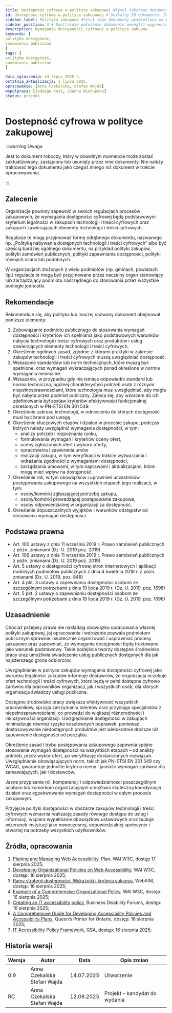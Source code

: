 ```yaml
---
title: Dostepność cyfrowa w polityce zakupowej #Tytuł tekstowy dokumentu
id: dostepnosc-cyfrowa-w-polityce-zakupowej # Unikalny ID dokumentu. Ścieżka pliku. Co z folderami? 
sidebar_label: Polityka zakupowa #Tytuł tego dokumenty wyświetlany na pasku bocznym
sidebar_position: 3 # Kontroluje położenie dokumentu wewnątrz wygenerowanego wycinka paska bocznego
description: Wymagania dostępności cyfrowej w polityce zakupów
keywords: [
polityka dostępność,
zamówienia publiczne
]
tags: [
polityka dostępność,
zamówienia publiczne
]

data_zgloszenia: 14 lipca 2025 r.
ostatnia_aktualizacja: 1 lipca 2025,
opracowanie: [Anna Czekalska, Stefan Wajda]
wspolpraca: [Jadwiga Kost, Joanna Nietupska]
status: projekt
---
```


# Dostepność cyfrowa w polityce zakupowej

:::warning Uwaga

Jest to dokument roboczy, który w dowolnym momencie może zostać zaktualizowany, zastąpiony lub usunięty przez inne dokumenty. Nie należy traktować tego dokumentu jako czegoś innego niż dokument w trakcie opracowywania.

:::

## Zalecenie

Organizacje powinny zapewnić w swoich regulacjach procesów zakupowych, że wymagania dostępności cyfrowej będą podstawowym kryterium legalności w zakupach technologii i treści cyfrowych oraz zakupach zawierających elementy technologii i treści cyfrowych.

Regulacje te mogą przyjmować formę odrębnego dokumentu, nazwanego np. „Polityką nabywania dostępnych technologii i treści cyfrowych” albo być częścią bardziej ogólnego dokumentu, na przykład polityki zakupów, polityki zamówień publicznych, polityki zapewniania dostępności, polityki równych szans lub podobnych.

W organizacjach złożonych z wielu podmiotów (np. gminach, powiatach itp.) regulacje te mogą być przyjmowane przez naczelny organ stanowiący lub zarządzający podmiotu nadrzędnego do stosowania przez wszystkie podległe jednostki.

## Rekomendacje

Rekomenduje się, aby polityka lub inaczej nazwany dokument obejmował poniższe elementy:

1. Zobowiązanie podmiotu publicznego do stosowania wymagań dostępności i kryteriów ich spełniania jako podstawowych warunków nabycia technologii i treści cyfrowych oraz produktów i usług zawierających elementy technologii i treści cyfrowych.
2. Określenie ogólnych zasad, zgodnie z którymi praktyki w zakresie zakupów technologii i treści cyfrowych muszą uwzględniać dostępność.
3. Wskazanie standardów lub norm technicznych, które muszą być spełnione, oraz wymagań wykraczających ponad określone w normie wymagania minimalne.
4. Wskazanie, w przypadku gdy nie istnieje odpowiedni standard lub norma techniczna, ogólnej charakterystyki potrzeb osób z różnymi niepełnosprawnościami, które technologia musi uwzględniać, aby mogła być nabyta przez podmiot publiczny. Zaleca się, aby wzorcem do ich zdefiniowania był zestaw kryteriów efektywności funkcjonalnej określonych w PN-ETSI EN 301 549.
5. Określenie zakresu technologii, w odniesieniu do których dostępność musi być brana pod uwagę.
6. Określenie kluczowych etapów i działań w procesie zakupu, podczas których należy uwzględnić wymagania dostępności, w tym:
    - analizy potrzeb i rozpoznania rynku,
    - formułowania wymagań i kryteriów oceny ofert,
    - oceny zgłoszonych ofert i wyboru oferty,
    - opracowania i zawierania umów
    - realizacji zakupu, w tym weryfikacji w trakcie wytwarzania i wdrażania zgodności z wymaganiami dostępności,
    - zarządzania umowami, w tym naprawami i aktualizacjami, które mogą mieć wpływ na dostępność.
7. Określenie roli, w tym obowiązków i uprawnień uczestników postępowania zakupowego na wszystkich etapach jego realizacji, w tym:
    - osoby/komórki zgłaszającej potrzebę zakupu,
    - osoby/komórki prowadzącej postępowanie zakupowe,
    - osoby odpowiedzialnej w organizacji za dostępność.
8. Określenie dopuszczalnych wyjątków i warunków odstępstw od stosowania wymagań dostępności.

## Podstawa prawna

- Art. 100 ustawy z dnia 11 września 2019 r. Prawo zamówień publicznych z późn. zmianami (Dz. U. 2019 poz. 2019)
- Art. 106 ustawy z dnia 11 września 2019 r. Prawo zamówień publicznych z późn. zmianami (Dz. U. 2019 poz. 2019)
- Art. 5 ustawy o dostępności cyfrowej stron internetowych i aplikacji mobilnych podmiotów publicznych z dnia 4 kwietnia 2019 r. z późn. zmianami (Dz. U. 2019, poz. 848)
- Art. 4 pkt. 3 ustawy o zapewnianiu dostępności osobom ze szczególnymi potrzebami z dnia 19 lipca 2019 r. (Dz. U. 2019, poz. 1696)
- Art. 5 pkt. 2 ustawy o zapewnianiu dostępności osobom ze szczególnymi potrzebami z dnia 19 lipca 2019 r. (Dz. U. 2019, poz. 1696)

## Uzasadnienie 

Chociaż przepisy prawa nie nakładają obowiązku opracowania własnej polityki zakupowej, jej opracowanie i wdrożenie pozwala podmiotom publicznym sprawnie i skutecznie organizować i usprawniać procesy zakupowe oraz zapewniać, że wymagania dostępności będą traktowane jako warunek podstawowy. Takie podejście tworzy dostępne środowisko pracy oraz umożliwia świadczenie usług publicznych dostępnych dla jak najszerszego grona odbiorców.

Uwzględnienie w polityce zakupów wymagania dostępności cyfrowej jako warunku legalności zakupów informuje dostawców, że organizacja oczekuje ofert technologii i treści cyfrowych, które będą w pełni dostępne cyfrowo zarówno dla pracowników organizacji, jak i wszystkich osób, dla których organizacja świadczy usługi publiczne.

Dostępne środowisko pracy zwiększa efektywność wszystkich pracowników, sprzyja zatrzymaniu talentów oraz przyciąga specjalistów z niepełnosprawnościami, co prowadzi do większej różnorodności i inkluzywności organizacji. Uwzględnianie dostępności w zakupach minimalizuje również ryzyko kosztownych poprawek, ponieważ dostosowywanie niedostępnych produktów jest wielokrotnie droższe niż zapewnienie dostępności od początku.

Określenie zasad i trybu postępowania zakupowego zapewnia spójne stosowanie wymagań dostępności na wszystkich etapach – od analizy potrzeb, przez wybór ofert, po weryfikację dostarczonych rozwiązań. Uwzględnienie obowiązujących norm, takich jak PN-ETSI EN 301 549 czy WCAG, gwarantuje jednolite kryteria oceny i jasność wymagań zarówno dla zamawiających, jak i dostawców.

Jasne przypisanie ról, kompetencji i odpowiedzialności poszczególnym osobom lub komórkom organizacyjnym umożliwia skuteczną koordynację działań oraz egzekwowanie wymagań dostępności w całym procesie zakupowym.

Przyjęcie polityki dostępności w obszarze zakupów technologii i treści cyfrowych wzmacnia realizację zasady równego dostępu do usług i informacji, wspiera wypełnianie obowiązków ustawowych oraz buduje wizerunek instytucji jako nowoczesnej, odpowiedzialnej społecznie i otwartej na potrzeby wszystkich użytkowników.

## Źródła, opracowania

1. [Planing and Managing Web Accessibility](https://www.w3.org/WAI/planning-and-managing/plan/). Plan, WAI W3C, dostęp 17 sierpnia 2025;
2. [Developing Organizational Policies on Web Accessibility](https://www.w3.org/WAI/planning/org-policies/), WAI W3C, dostęp: 16 sierpnia 2025;
3. [Ramy strategii dostępności. Wskaźniki i kryteria sukcesu](https://lepszyweb.pl/blog2/ramy-strategii-dostepnosci-webaim), WebAIM, dostęp: 16 sierpnia 2025;
4. [Example of a Comprehensive Organizational Policy](https://www.w3.org/WAI/planning/org-policies/example/), WAI W3C, dostęp: 16 sierpnia 2025;
5. [Creating an IT accessibility policy](https://businessdisabilityforum.org.uk/resource/technology-toolkit/creating-it-a11y-policy/), Business Disability Forums, dostęp: 16 sierpnia 2025;
6. [A Comprehensive Guide for Developing Accessibility Policies and Accessibility Plans](https://dr6j45jk9xcmk.cloudfront.net/documents/4612/accessibility-policies-and-plans-final-2012-12.pdf), Queen’s Printer for Ontario, dostęp: 16 sierpnia 2025;
7. [IT Accessibility Policy Framework](https://www.section508.gov/manage/policy-framework/introduction/), GSA, dostęp: 16 sierpnia 2025;

## Historia wersji

| **Wersja** | **Autor** | **Data** | **Opis zmian** |
| --- | --- | --- | --- |
| 0.9 | Anna Czekalska  <br/>Stefan Wajda | 14.07.2025 | Utworzenie |
| RC  | Anna Czekalska  <br/>Stefan Wajda | 12.08.2025 | Projekt – kandydat do wydania |
